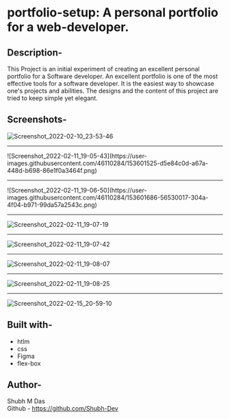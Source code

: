 # portfolio-setup: A personal portfolio for a web-developer.

## Description-
This Project is an initial experiment of creating an excellent personal portfolio for a Software developer. An excellent portfolio is one of the most effective tools for a software developer. It is the easiest way to showcase one's projects and abilities. The designs and the content of this project are tried to keep simple yet elegant.

## Screenshots-

![Screenshot_2022-02-10_23-53-46](https://user-images.githubusercontent.com/46110284/153472460-00955092-bde4-4b05-8cff-a42b6ee7b7cd.png)
<hr>
![Screenshot_2022-02-11_19-05-43](https://user-images.githubusercontent.com/46110284/153601525-d5e84c0d-a67a-448d-b698-86e1f0a3464f.png)

<hr>
![Screenshot_2022-02-11_19-06-50](https://user-images.githubusercontent.com/46110284/153601686-56530017-304a-4f04-b971-99da57a2543c.png)

<hr>

![Screenshot_2022-02-11_19-07-19](https://user-images.githubusercontent.com/46110284/153601767-420403b3-753f-472a-ab55-3f3094d06ed2.png)

<hr>

![Screenshot_2022-02-11_19-07-42](https://user-images.githubusercontent.com/46110284/153601841-c6c9a59e-8d27-4e6c-835a-3004492aa5ce.png)

<hr>

![Screenshot_2022-02-11_19-08-07](https://user-images.githubusercontent.com/46110284/153601918-aa46e68e-3e8d-4b22-8049-313e9af4cc8d.png)

<hr>

![Screenshot_2022-02-11_19-08-25](https://user-images.githubusercontent.com/46110284/153602011-f4b5fc3a-2b5a-4ae7-ab90-84807267063f.png)

<hr>

![Screenshot_2022-02-15_20-59-10](https://user-images.githubusercontent.com/46110284/154093907-21b35c33-9724-4ddd-bbfb-aeb585f24954.png)


## Built with-
- htlm
- css 
- Figma
- flex-box

## Author- 
Shubh M Das </br>
Github - https://github.com/Shubh-Dev


